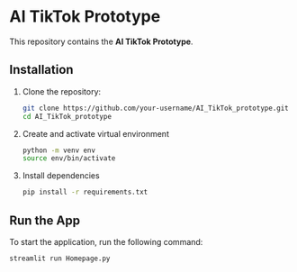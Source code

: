 # AI TikTok Prototype

This repository contains the **AI TikTok Prototype**.

## Installation

1. Clone the repository:
   ```bash
   git clone https://github.com/your-username/AI_TikTok_prototype.git
   cd AI_TikTok_prototype
   ```

2. Create and activate virtual environment
    ```bash
    python -m venv env
    source env/bin/activate
    ```

3. Install dependencies
    ```bash
    pip install -r requirements.txt
    ```

## Run the App

To start the application, run the following command:
```bash
streamlit run Homepage.py
```